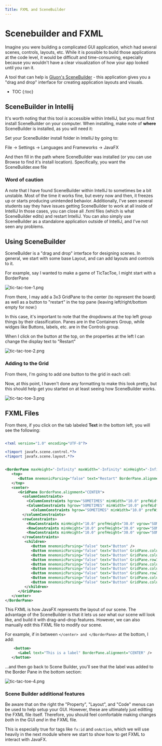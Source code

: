 ```yaml
---
Title: FXML and SceneBuilder
---
```


# Scenebuilder and FXML

Imagine you were building a complicated GUI application, which had several scenes, controls, layouts, etc. While it is possible to build those applications at the code level, it would be difficult and time-consuming, especially because you wouldn't have a clear visualization of how your app looked until you ran it.

A tool that can help is [Gluon's SceneBuilder](https://gluonhq.com/products/scene-builder/) - this application gives you a "drag and drop" interface for creating application layouts and visuals.

* TOC
{:toc}



## SceneBuilder in Intellij
It's worth noting that this tool *is* accessible within IntelliJ, but you must first install SceneBuilder on your computer. When installing, make note of **where** SceneBuilder is installed, as you will need it:

Set your SceneBuilder install folder in IntelliJ by going to:

File -> Settings -> Languages and Frameworks -> JavaFX

And then fill in the path where SceneBuilder was installed (or you can use Browse to find it's install location). Specifically, you want the SceneBuilder.exe file

### Word of caution

A note that I have found SceneBuilder within IntelliJ to sometimes be a bit unstable. Most of the time it works fine, but every now and then, it freezes up or starts producing unintended behavior. Additionally, I've seen several students say they have issues getting SceneBuilder to work at all inside of IntelliJ In those cases, you can close all .fxml files (which is what SceneBuilder edits) and restart IntelliJ. You can also simply use SceneBuilder as a standalone application outside of IntelliJ, and I've not seen any problems.

## Using SceneBuilder

SceneBuilder is a "drag and drop" interface for designing scenes. In general, we start with some base Layout, and can add layouts and controls to it.

For example, say I wanted to make a game of TicTacToe, I might start with a BorderPane

![tic-tac-toe-1.png](../img/sceneBuilder/tic-tac-toe-1.png)

From there, I may add a 3x3 GridPane to the center (to represent the board) as well as a button to "restart" in the top pane (leaving left/right/bottom empty for now:)

In this case, it's important to note that the dropdowns at the top left group things by their classification. Panes are in the Containers Group, while widges like Buttons, labels, etc. are in the Controls group.

When I click on the button at the top, on the properties at the left I can change the display text to "Restart"

![tic-tac-toe-2.png](../img/sceneBuilder/tic-tac-toe-2.png)

### Adding to the Grid

From there, I'm going to add one button to the grid in each cell:

Now, at this point, I haven't done any formatting to make this look pretty, but this should help get you started on at least seeing how SceneBuilder works.

![tic-tac-toe-3.png](../img/sceneBuilder/tic-tac-toe-3.png)

## FXML Files

From there, if you click on the tab labeled **Text** in the bottom left, you will see the following:

```xml

<?xml version="1.0" encoding="UTF-8"?>

<?import javafx.scene.control.*?>
<?import javafx.scene.layout.*?>


<BorderPane maxHeight="-Infinity" maxWidth="-Infinity" minHeight="-Infinity" minWidth="-Infinity" prefHeight="400.0" prefWidth="600.0" xmlns="http://javafx.com/javafx/17.0.2-ea" xmlns:fx="http://javafx.com/fxml/1">
   <top>
      <Button mnemonicParsing="false" text="Restart" BorderPane.alignment="CENTER" />
   </top>
   <center>
      <GridPane BorderPane.alignment="CENTER">
        <columnConstraints>
          <ColumnConstraints hgrow="SOMETIMES" minWidth="10.0" prefWidth="100.0" />
          <ColumnConstraints hgrow="SOMETIMES" minWidth="10.0" prefWidth="100.0" />
            <ColumnConstraints hgrow="SOMETIMES" minWidth="10.0" prefWidth="100.0" />
        </columnConstraints>
        <rowConstraints>
          <RowConstraints minHeight="10.0" prefHeight="30.0" vgrow="SOMETIMES" />
          <RowConstraints minHeight="10.0" prefHeight="30.0" vgrow="SOMETIMES" />
          <RowConstraints minHeight="10.0" prefHeight="30.0" vgrow="SOMETIMES" />
        </rowConstraints>
         <children>
            <Button mnemonicParsing="false" text="Button" />
            <Button mnemonicParsing="false" text="Button" GridPane.columnIndex="1" />
            <Button mnemonicParsing="false" text="Button" GridPane.columnIndex="2" />
            <Button mnemonicParsing="false" text="Button" GridPane.rowIndex="1" />
            <Button mnemonicParsing="false" text="Button" GridPane.columnIndex="1" GridPane.rowIndex="1" />
            <Button mnemonicParsing="false" text="Button" GridPane.columnIndex="2" GridPane.rowIndex="1" />
            <Button mnemonicParsing="false" text="Button" GridPane.rowIndex="2" />
            <Button mnemonicParsing="false" text="Button" GridPane.columnIndex="1" GridPane.rowIndex="2" />
            <Button mnemonicParsing="false" text="Button" GridPane.columnIndex="2" GridPane.rowIndex="2" />
         </children>
      </GridPane>
   </center>
</BorderPane>

```

This FXML is how JavaFX represents the layout of our scene. The advantage of the SceneBuilder is that it lets us *see* what our scene will look like, and build it with drag-and-drop features. However, we can also manually edit this FXML file to modify our scene.

For example, if in between `</center> and </BorderPane>` at the bottom, I add:

```xml
    <bottom>
      <Label text="This is a label" BorderPane.alignment="CENTER" />
   </bottom>
```

...and then go back to Scene Builder, you'll see that the label was added to the Border Pane in the bottom section:

![tic-tac-toe-4.png](../img/sceneBuilder/tic-tac-toe-4.png)

### Scene Builder additional features

Be aware that on the right the "Property", "Layout", and "Code" menus can be used to help setup your GUI. However, these are ultimately just editting the FXML file itself. Therefore, you should feel comfortable making changes *both* in the GUI *and* in the FXML file.

This is especially true for tags like `fx:id` and `onAction`, which we will use heavily in the next module where we start to show how to get FXML to interact with JavaFX.



